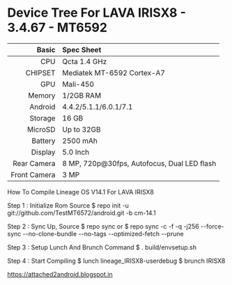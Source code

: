 Device Tree For LAVA IRISX8 - 3.4.67 - MT6592 
=====================================
Basic   | Spec Sheet
-------:|:-------------------------
CPU     | Qcta 1.4 GHz 
CHIPSET | Mediatek MT-6592 Cortex-A7
GPU     | Mali-450
Memory  | 1/2GB RAM
Android | 4.4.2/5.1.1/6.0.1/7.1
Storage | 16 GB
MicroSD | Up to 32GB
Battery | 2500 mAh
Display | 5.0 Inch
Rear Camera  | 8 MP, 720p@30fps, Autofocus, Dual LED flash
Front Camera  | 3 MP

How To Compile Lineage OS V14.1 For LAVA IRISX8

Step 1 : Initialize Rom Source
$ repo init -u git://github.com/TestMT6572/android.git -b cm-14.1

Step 2 : Sync Up, Source
$ repo sync
or
$ repo sync -c -f -q -j256 --force-sync --no-clone-bundle --no-tags --optimized-fetch --prune

Step 3 : Setup Lunch And Brunch Command
$ . build/envsetup.sh

Step 4 : Start Compiling
$ lunch lineage_IRISX8-userdebug
$ brunch IRISX8

https://attached2android.blogspot.in

